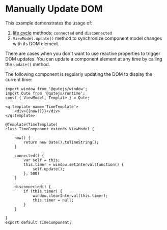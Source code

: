 # Manually Update DOM

This example demonstrates the usage of:

1. [life cycle](#/model/lifecycle) methods: `connected` and `disconnected`
2. `ViewModel.update()` method to synchronize component model changes with its DOM element.

There are cases when you don't want to use reactive properties to trigger DOM updates. You can update a component element at any time by calling the `update()` method.

The following component is regularly updating the DOM to display the current time:

```jsq
import window from '@qutejs/window';
import Qute from '@qutejs/runtime';
const { ViewModel, Template } = Qute;

<q:template name='TimeTemplate'>
	<div>{{now()}}</div>
</q:template>

@Template(TimeTemplate)
class TimeComponent extends ViewModel {

    now() {
		return new Date().toTimeString();
	}

	connected() {
		var self = this;
		this.timer = window.setInterval(function() {
			self.update();
		}, 500)
	}

    disconnected() {
		if (this.timer) {
			window.clearInterval(this.timer);
			this.timer = null;
		}
	}

}
export default TimeComponent;
```
